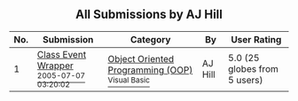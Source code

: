 ﻿<div align="center">

## All Submissions by AJ Hill

</div>

No.  | Submission | Category | By   | User Rating
---- | ---------- | -------- | ---- | -----------
1 | [Class Event Wrapper<br /><sup>2005-07-07 03:20:02</sup>](https://github.com/Planet-Source-Code/aj-hill-class-event-wrapper__1-61571) | [Object Oriented Programming \(OOP\)<br /><sup>Visual Basic</sup>](../ByCategory/object-oriented-programming-oop__1-47.md) | AJ Hill | 5.0 (25 globes from 5 users)
